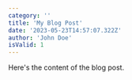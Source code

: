 ```yaml
---
category: ''
title: 'My Blog Post'
date: '2023-05-23T14:57:07.322Z'
author: 'John Doe'
isValid: 1
---
```


Here's the content of the blog post.
